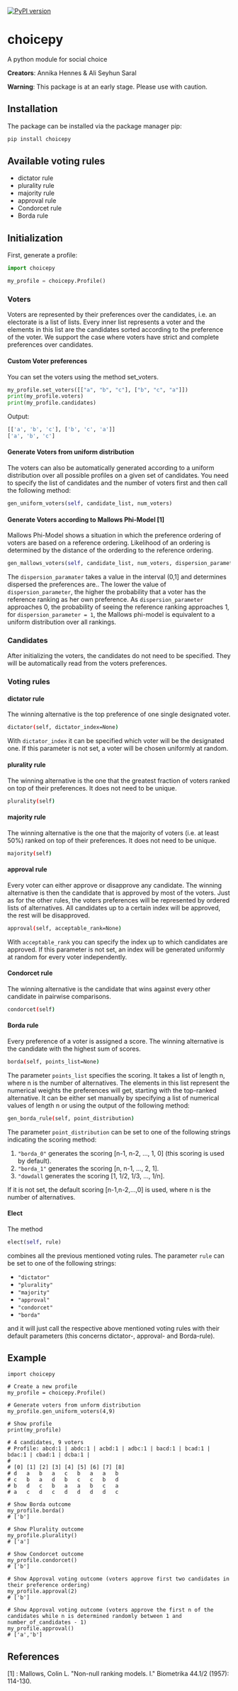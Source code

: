 [![PyPI version](https://badge.fury.io/py/choicepy.svg)](https://badge.fury.io/py/choicepy)
# choicepy
A python module for social choice

**Creators**: Annika Hennes & Ali Seyhun Saral 

**Warning**: This package is at an early stage. Please use with caution. 

## Installation
The package can be installed via the package manager pip:
```bash
pip install choicepy
```

## Available voting rules
- dictator rule
- plurality rule
- majority rule
- approval rule
- Condorcet rule
- Borda rule

## Initialization
First, generate a profile:

```python
import choicepy

my_profile = choicepy.Profile()
```

### Voters
Voters are represented by their preferences over the candidates, i.e. an electorate
is a list of lists. Every inner list represents a voter and the elements in this
list are the candidates sorted according to the preference of the voter. We support the case where voters have strict and complete preferences over candidates.

#### Custom Voter preferences
You can set the voters using the method set_voters.
```python
my_profile.set_voters([["a", "b", "c"], ["b", "c", "a"]])
print(my_profile.voters)
print(my_profile.candidates)
```
Output:
```bash
[['a', 'b', 'c'], ['b', 'c', 'a']]
['a', 'b', 'c']
```
#### Generate Voters from uniform distribution
The voters can also be automatically generated according to a uniform distribution over all possible profiles 
on a given set of candidates. 
You need to specify the list of candidates and the number of voters first and then call the following method:
```python
gen_uniform_voters(self, candidate_list, num_voters)
```
#### Generate Voters according to Mallows Phi-Model [1]
Mallows Phi-Model shows a situation in which the preference ordering of voters are based on a reference ordering. Likelihood of an ordering is determined by the distance of the orderding to the reference ordering.
```python
gen_mallows_voters(self, candidate_list, num_voters, dispersion_parameter, transformation_parameter=0)
```
The ```dispersion_paramater``` takes a value in the interval (0,1] and determines dispersed the preferences are.. 
The lower the value of ```dispersion_parameter```, the higher the probability that a voter has the reference ranking as
her own preference. As ```dispersion_parameter``` approaches 0, the probability of seeing the reference ranking 
approaches 1, for ```dispersion_parameter = 1```, the Mallows phi-model is equivalent to a uniform distribution over
all rankings.
    
### Candidates
After initializing the voters, the candidates do not need to be specified.
They will be automatically read from the voters preferences.

### Voting rules

#### dictator rule
The winning alternative is the top preference of one single designated voter.
```bash
dictator(self, dictator_index=None)
```
With ```dictator_index``` it can be specified which voter will be the designated one. 
If this parameter is not set, a voter will be chosen uniformly at random.

#### plurality rule
The winning alternative is the one that the greatest fraction of voters ranked on top of their preferences.
It does not need to be unique.

```bash
plurality(self)
```

#### majority rule
The winning alternative is the one that the majority of voters (i.e. at least 50%) ranked on top of their preferences.
It does not need to be unique.

```bash
majority(self)
```

#### approval rule
Every voter can either approve or disapprove any candidate. 
The winning alternative is then the candidate that is approved by most of the voters.
Just as for the other rules, the voters preferences will be represented by ordered lists 
of alternatives. All candidates up to a certain index will be approved, 
the rest will be disapproved.

```bash
approval(self, acceptable_rank=None)
```

With ```acceptable_rank``` you can specify the index up to which candidates are approved. 
If this parameter is not set, an index will be generated uniformly at random 
for every voter independently.

#### Condorcet rule
The winning alternative is the candidate that wins against every other candidate 
in pairwise comparisons.
```bash
condorcet(self)
```

#### Borda rule
Every preference of a voter is assigned a score. 
The winning alternative is the candidate with the highest sum of scores.
```bash
borda(self, points_list=None)
```
The parameter ```points_list``` specifies the scoring. It takes a list of length n, where n is the 
number of alternatives. The elements in this list represent the numerical weights the preferences will get, 
starting with the top-ranked alternative.
It can be either set manually by specifying a list of numerical values of length n or using the output of 
the following method:

```bash
gen_borda_rule(self, point_distribution)
```
The parameter ```point_distribution``` can be set to one of the following strings 
indicating the scoring method:
1) ```"borda_0"``` generates the scoring [n-1, n-2, ..., 1, 0] (this scoring is used by default).
2) ```"borda_1"``` generates the scoring [n, n-1, ..., 2, 1].
3) ```"dowdall``` generates the scoring [1, 1/2, 1/3, ..., 1/n].

If it is not set, the default scoring [n-1,n-2,...,0] is used, where n is the number of alternatives.

#### Elect

The method 
```python
elect(self, rule)
``` 
combines all the previous mentioned voting rules. The parameter ```rule``` can be set to one of the 
following strings:
- ```"dictator"```
- ```"plurality"```
- ```"majority"```
- ```"approval"```
- ```"condorcet"```
- ```"borda"```

and it will just call the respective above mentioned voting rules with their default parameters 
(this concerns dictator-, approval- and Borda-rule).

## Example 

```
import choicepy

# Create a new profile
my_profile = choicepy.Profile()

# Generate voters from unform distribution 
my_profile.gen_uniform_voters(4,9)

# Show profile
print(my_profile)

# 4 candidates, 9 voters 
# Profile: abcd:1 | abdc:1 | acbd:1 | adbc:1 | bacd:1 | bcad:1 | bdac:1 | cbad:1 | dcba:1 | 
# 
# [0] [1] [2] [3] [4] [5] [6] [7] [8] 
# d   a   b   a   c   b   a   a   b   
# c   b   a   d   b   c   c   b   d   
# b   d   c   b   a   a   b   c   a   
# a   c   d   c   d   d   d   d   c   

# Show Borda outcome
my_profile.borda()
# ['b']

# Show Plurality outcome
my_profile.plurality()
# ['a']

# Show Condorcet outcome
my_profile.condorcet()
# ['b']

# Show Approval voting outcome (voters approve first two candidates in their preference ordering)
my_profile.approval(2)
# ['b']

# Show Approval voting outcome (voters approve the first n of the candidates while n is determined randomly between 1 and number_of_candidates - 1)
my_profile.approval()
# ['a','b']
```

## References
[1] : Mallows, Colin L. "Non-null ranking models. I." Biometrika 44.1/2 (1957): 114-130.
